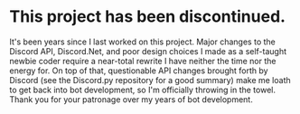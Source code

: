 # This project has been discontinued. 

It's been years since I last worked on this project. Major changes to the Discord API, Discord.Net, and poor design choices I made as a self-taught newbie coder require a near-total rewrite I have neither the time nor the energy for. On top of that, questionable API changes brought forth by Discord (see the Discord.py repository for a good summary) make me loath to get back into bot development, so I'm officially throwing in the towel. Thank you for your patronage over my years of bot development.
